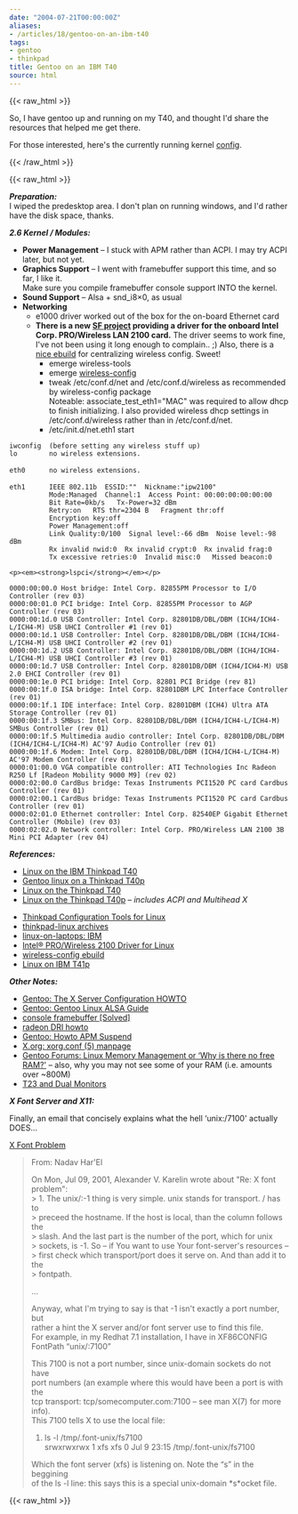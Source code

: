 ```yaml
---
date: "2004-07-21T00:00:00Z"
aliases:
- /articles/18/gentoo-on-an-ibm-t40
tags:
- gentoo
- thinkpad
title: Gentoo on an IBM T40
source: html
---
```

{{< raw_html >}}

<p>So, I have gentoo up and running on my T40, and thought I'd share the resources that helped me get there.</p>

<p>For those interested, here's the currently running kernel <a href="/files/config-2.6.7-gentoo-r11" title="2.6.7-gentoo-r11">config</a>.</p>

{{< /raw_html >}}
<!--more-->
{{< raw_html >}}
<p><em><strong>Preparation:</strong></em><br />
I wiped the predesktop area. I don't plan on running windows, and I'd rather have the disk space, thanks.</p>

<p><em><strong>2.6 Kernel / Modules:</strong></em></p>

<ul>
	<li><strong>Power Management</strong> – I stuck with <span class="caps">APM</span> rather than <span class="caps">ACPI</span>. I may try <span class="caps">ACPI</span> later, but not yet.</li>
	<li><strong>Graphics Support</strong> – I went with framebuffer support this time, and so far, I like it.<br />
Make sure you compile framebuffer console support <span class="caps">INTO</span> the kernel.</li>
	<li><strong>Sound Support</strong> – Alsa + snd_i8&#215;0, as usual</li>
	<li><strong>Networking</strong>
<ul>
	<li>e1000 driver worked out of the box for the on-board Ethernet card</li>
	<li><strong>There is a new <a href="http://ipw2100.sourceforge.net/">SF project</a> providing a driver for the onboard Intel Corp. <span class="caps">PRO</span>/Wireless <span class="caps">LAN</span> 2100 card.</strong> The driver seems to work fine, I've not been using it long enough to complain.. ;) Also, there is a <a href="http://forums.gentoo.org/viewtopic.php?t=122435&amp;postdays=0&amp;postorder=asc&amp;start=1075&amp;sid=f1d28c7b904951f6d8a4e4ac6368b5b6">nice ebuild</a> for centralizing wireless config. Sweet!
	<ul>
		<li>emerge wireless-tools</li>
		<li>emerge <a href="http://forums.gentoo.org/viewtopic.php?t=122435&amp;postdays=0&amp;postorder=asc&amp;start=1075&amp;sid=f1d28c7b904951f6d8a4e4ac6368b5b6">wireless-config</a></li>
		<li>tweak /etc/conf.d/net and /etc/conf.d/wireless as recommended by wireless-config package<br />
Noteable: associate_test_eth1="MAC" was required to allow dhcp to finish initializing. I also provided wireless dhcp settings in /etc/conf.d/wireless rather than in /etc/conf.d/net.</li>
		<li>/etc/init.d/net.eth1 start</li>
	</ul></li>
	</ul></li>
	</ul>

<pre><code>iwconfig  (before setting any wireless stuff up)
lo        no wireless extensions.
</code>
<code>eth0      no wireless extensions.
</code>
<code>eth1      IEEE 802.11b  ESSID:&quot;&quot;  Nickname:&quot;ipw2100&quot;
          Mode:Managed  Channel:1  Access Point: 00:00:00:00:00:00
          Bit Rate=0kb/s   Tx-Power=32 dBm
          Retry:on   RTS thr=2304 B   Fragment thr:off
          Encryption key:off
          Power Management:off
          Link Quality:0/100  Signal level:-66 dBm  Noise level:-98 dBm
          Rx invalid nwid:0  Rx invalid crypt:0  Rx invalid frag:0
          Tx excessive retries:0  Invalid misc:0   Missed beacon:0
</code></pre>

	<p><em><strong>lspci</strong></em></p>

<pre><code>0000:00:00.0 Host bridge: Intel Corp. 82855PM Processor to I/O Controller (rev 03)
0000:00:01.0 PCI bridge: Intel Corp. 82855PM Processor to AGP Controller (rev 03)
0000:00:1d.0 USB Controller: Intel Corp. 82801DB/DBL/DBM (ICH4/ICH4-L/ICH4-M) USB UHCI Controller #1 (rev 01)
0000:00:1d.1 USB Controller: Intel Corp. 82801DB/DBL/DBM (ICH4/ICH4-L/ICH4-M) USB UHCI Controller #2 (rev 01)
0000:00:1d.2 USB Controller: Intel Corp. 82801DB/DBL/DBM (ICH4/ICH4-L/ICH4-M) USB UHCI Controller #3 (rev 01)
0000:00:1d.7 USB Controller: Intel Corp. 82801DB/DBM (ICH4/ICH4-M) USB 2.0 EHCI Controller (rev 01)
0000:00:1e.0 PCI bridge: Intel Corp. 82801 PCI Bridge (rev 81)
0000:00:1f.0 ISA bridge: Intel Corp. 82801DBM LPC Interface Controller (rev 01)
0000:00:1f.1 IDE interface: Intel Corp. 82801DBM (ICH4) Ultra ATA Storage Controller (rev 01)
0000:00:1f.3 SMBus: Intel Corp. 82801DB/DBL/DBM (ICH4/ICH4-L/ICH4-M) SMBus Controller (rev 01)
0000:00:1f.5 Multimedia audio controller: Intel Corp. 82801DB/DBL/DBM (ICH4/ICH4-L/ICH4-M) AC&#39;97 Audio Controller (rev 01)
0000:00:1f.6 Modem: Intel Corp. 82801DB/DBL/DBM (ICH4/ICH4-L/ICH4-M) AC&#39;97 Modem Controller (rev 01)
0000:01:00.0 VGA compatible controller: ATI Technologies Inc Radeon R250 Lf [Radeon Mobility 9000 M9] (rev 02)
0000:02:00.0 CardBus bridge: Texas Instruments PCI1520 PC card Cardbus Controller (rev 01)
0000:02:00.1 CardBus bridge: Texas Instruments PCI1520 PC card Cardbus Controller (rev 01)
0000:02:01.0 Ethernet controller: Intel Corp. 82540EP Gigabit Ethernet Controller (Mobile) (rev 03)
0000:02:02.0 Network controller: Intel Corp. PRO/Wireless LAN 2100 3B Mini PCI Adapter (rev 04)
</code></pre>

<p><em><strong>References:</strong></em></p>

<ul>
	<li><a href="http://www.cs.utexas.edu/users/walter/geek/linux-t40.html" title="Walter Chang">Linux on the <span class="caps">IBM</span> Thinkpad T40</a></li>
	<li><a href="http://www.ontheedge.ch/t40p.html">Gentoo linux on a Thinkpad T40p</a></li>
	<li><a href="http://bellet.info/laptop/t40.html" title="Fabrice Bellet">Linux on the Thinkpad T40</a></li>
	<li><a href="http://www.enyo.de/fw/hardware/thinkpad/" title="Florian Weimer">Linux on the Thinkpad T40p</a> – <em>includes <span class="caps">ACPI</span> and Multihead X</em></li>
</ul>

<ul>
	<li><a href="http://tpctl.sourceforge.net/">Thinkpad Configuration Tools for Linux</a></li>
	<li><a href="http://news.gmane.org/gmane.linux.hardware.thinkpad">thinkpad-linux archives</a></li>
	<li><a href="http://www.linux-on-laptops.com/ibm.html">linux-on-laptops: <span class="caps">IBM</span></a></li>
	<li><a href="http://ipw2100.sourceforge.net/">Intel&#174; <span class="caps">PRO</span>/Wireless 2100 Driver for Linux</a></li>
	<li><a href="http://forums.gentoo.org/viewtopic.php?t=122435&amp;postdays=0&amp;postorder=asc&amp;start=1075&amp;sid=f1d28c7b904951f6d8a4e4ac6368b5b6">wireless-config ebuild</a></li>
	<li><a href="http://theorie.physik.uni-wuerzburg.de/~arwagner/computer/T41p/">Linux on <span class="caps">IBM</span> T41p</a></li>
</ul>

<p><em><strong>Other Notes:</strong></em></p>

<ul>
	<li><a href="http://www.gentoo.org/doc/en/xorg-config.xml">Gentoo: The X Server Configuration <span class="caps">HOWTO</span></a></li>
  <li><a href="http://www.gentoo.org/doc/en/alsa-guide.xml">Gentoo: Gentoo Linux <span class="caps">ALSA</span> Guide</a></li>
	<li><a href="http://lists.debian.org/debian-laptop/2003/08/msg00120.html">console framebuffer [Solved]</a></li>
	<li><a href="http://bluszcz.jabberpl.org/radeon_dri_howto.txt">radeon <span class="caps">DRI</span> howto</a></li>
	<li><a href="http://gentoo-wiki.com/HOWTO_APM_Suspend">Gentoo: Howto <span class="caps">APM</span> Suspend</a></li>
	<li><a href="http://freedesktop.org/~xorg/X11R6.7.0/doc/xorg.conf.5.html">X.org: xorg.conf (5) manpage</a></li>
	<li><a href="http://forums.gentoo.org/viewtopic.php?t=175419">Gentoo Forums: Linux Memory Management or &#8216;Why is there no free <span class="caps">RAM</span>?'</a> – also, why you may not see some of your <span class="caps">RAM</span> (i.e. amounts over ~800M)</li>
	<li><a href="{{site.baseurl}}{% link _posts/2004-01-20-linuxt23-dual-monitors.html %}/">T23 and Dual Monitors</a></li>
</ul>

<p><em><strong>X Font Server and X11:</strong></em></p>

<p>Finally, an email that concisely explains what the hell &#8216;unix:/7100' actually <span class="caps">DOES</span>&#8230; </p>

<p><a href="http://www.mail-archive.com/linux-il@cs.huji.ac.il/msg15131.html">X Font Problem</a></p>

<blockquote>
	<p>From: Nadav Har'El</p>
	<p>On Mon, Jul 09, 2001, Alexander V. Karelin wrote about
    "Re: X font problem":<br />
&gt; 1. The unix/:-1 thing is very simple. unix stands for transport. / has to<br />
&gt; preceed the hostname. If the host is local, than the column follows the<br />
&gt; slash. And the last part is the number of the port, which for unix<br />
&gt; sockets, is -1. So – if You want to use Your font-server's resources – &gt; first check which transport/port does it serve on. And than add it to the<br />
&gt; fontpath.</p>
	<p>&#8230;</p>
	<p>Anyway, what I'm trying to say is that -1 isn't exactly a port number, but<br />
rather a hint the X server and/or font server use to find this file.<br />
For example, in my Redhat 7.1 installation, I have in XF86CONFIG
            FontPath   &#8220;unix/:7100&#8221; </p>
<p>This 7100 is not a port number, since unix-domain sockets do not have<br />
port numbers (an example where this would have been a port is with the<br />
tcp transport: tcp/somecomputer.com:7100 – see man X(7) for more info).<br />
This 7100 tells X to use the local file:
<ol>
<li>ls -l /tmp/.font-unix/fs7100<br />
srwxrwxrwx    1 xfs      xfs             0 Jul  9 23:15 /tmp/.font-unix/fs7100</li>
</ol></p>
<p>Which the font server (xfs) is listening on. Note the &#8220;s&#8221; in the beggining<br />
of the ls -l line: this says this is a special unix-domain *s*ocket file.</p>
</blockquote>
{{< raw_html >}}
